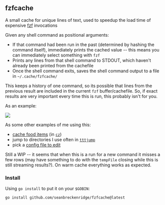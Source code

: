 ## fzfcache

A small cache for unique lines of text, used to speedup the load time of expensive [fzf](https://github.com/junegunn/fzf) invocations

Given any shell command as positional arguments:

- If that command had been run in the past (determined by hashing the command itself), immediately prints the cached value -- this means you can immediately select something with `fzf`
- Prints any lines from that shell command to STDOUT, which haven't already been printed from the cachefile
- Once the shell command exits, saves the shell command output to a file in `~/.cache/fzfcache/`

This keeps a history of one command, so its possible that lines from the previous result are included in the current `fzf` buffer/cachefile. So, if exact results are very important every time this is run, this probably isn't for you.

As an example:

<img src="https://raw.githubusercontent.com/seanbreckenridge/fzfcache/master/.github/demo.gif">

As some other examples of me using this:

- [cache food items](https://github.com/seanbreckenridge/ttally#shell-scripts) (in [`cz`](https://github.com/seanbreckenridge/ttally/blob/master/bin/cz))
- jump to directories I use often in [`tttjump`](https://sean.fish/d/tttjump?dark)
- pick a [config file to edit](https://github.com/seanbreckenridge/dotfiles/blob/2c579f32e6c3a5d42736816e4d38e0a409a847e4/.config/shortcuts.toml#L5-L21)

Still a WIP -- it seems that when this is a run for a new command it misses a few rows (may have something to do with the `tempFile` closing while this is still streaming results?). On warm cache everything works as expected.

### Install

Using `go install` to put it on your `$GOBIN`:

`go install github.com/seanbreckenridge/fzfcache@latest`

